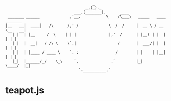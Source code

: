                                           _
                                       _,(_)._
                                  ___,(_______).      ____
     _______ ______             ,'__.           \    /\___\   _____   ____ _______ 
    |__   __|  ____|   /\      /,' /             \  /  /     |  __ \ / __ \__   __|
       | |  | |__     /  \    | | |              |,'  /      | |__) | |  | | | |  
       | |  |  __|   / /\ \    \`.|                  /       |  ___/| |  | | | | 
       | |  | |____ / ____ \    `. :                /        | |    | |__| | | | 
       |_|  |______/_/    \_\     `.              .`         |_|     \____/  |_| 
                                    `-__________.`
    


teapot.js
=========
